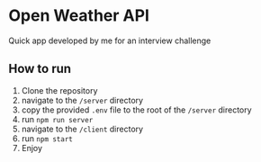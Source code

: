 # Open Weather API
Quick app developed by me for an interview challenge

## How to run
1. Clone the repository
2. navigate to the `/server` directory
3. copy the provided `.env` file to the root of the `/server` directory
4. run `npm run server`
5. navigate to the `/client` directory
6. run `npm start`
7. Enjoy
